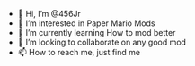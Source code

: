 - 👋 Hi, I’m @456Jr
- 👀 I’m interested in Paper Mario Mods
- 🌱 I’m currently learning How to mod better
- 💞️ I’m looking to collaborate on any good mod
- 📫 How to reach me, just find me

<!---
456Jr/456Jr is a ✨ special ✨ repository because its `README.md` (this file) appears on your GitHub profile.
You can click the Preview link to take a look at your changes.
--->

